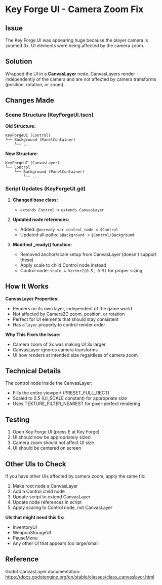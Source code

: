 # Key Forge UI - Camera Zoom Fix

## Issue
The Key Forge UI was appearing huge because the player camera is zoomed 3x. UI elements were being affected by the camera zoom.

## Solution
Wrapped the UI in a **CanvasLayer** node. CanvasLayers render independently of the camera and are not affected by camera transforms (position, rotation, or zoom).

## Changes Made

### Scene Structure (KeyForgeUI.tscn)
**Old Structure:**
```
KeyForgeUI (Control)
└── Background (PanelContainer)
    └── ...
```

**New Structure:**
```
KeyForgeUI (CanvasLayer)
└── Control
    └── Background (PanelContainer)
        └── ...
```

### Script Updates (KeyForgeUI.gd)

1. **Changed base class:**
   - `extends Control` → `extends CanvasLayer`

2. **Updated node references:**
   - Added: `@onready var control_node = $Control`
   - Updated all paths: `$Background` → `$Control/Background`

3. **Modified _ready() function:**
   - Removed anchor/scale setup from CanvasLayer (doesn't support these)
   - Apply scale to child Control node instead
   - Control node: `scale = Vector2(0.5, 0.5)` for proper sizing

## How It Works

**CanvasLayer Properties:**
- Renders on its own layer, independent of the game world
- Not affected by Camera2D zoom, position, or rotation
- Perfect for UI elements that should stay consistent
- Has a `layer` property to control render order

**Why This Fixes the Issue:**
- Camera zoom of 3x was making UI 3x larger
- CanvasLayer ignores camera transforms
- UI now renders at intended size regardless of camera zoom

## Technical Details

The control node inside the CanvasLayer:
- Fills the entire viewport (PRESET_FULL_RECT)
- Scaled to 0.5 (UI_SCALE constant) for appropriate size
- Uses TEXTURE_FILTER_NEAREST for pixel-perfect rendering

## Testing

1. Open Key Forge UI (press E at Key Forge)
2. UI should now be appropriately sized
3. Camera zoom should not affect UI size
4. UI should be centered on screen

## Other UIs to Check

If you have other UIs affected by camera zoom, apply the same fix:
1. Make root node a CanvasLayer
2. Add a Control child node
3. Update script to extend CanvasLayer
4. Update node references in script
5. Apply scaling to Control node, not CanvasLayer

**UIs that might need this fix:**
- InventoryUI
- WeaponStorageUI
- PauseMenu
- Any other UI that appears too large/small

## Reference

Godot CanvasLayer documentation:
https://docs.godotengine.org/en/stable/classes/class_canvaslayer.html
